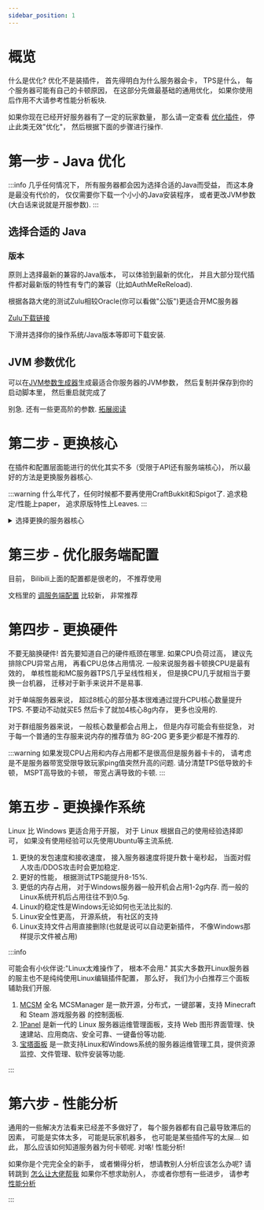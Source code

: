 ```yaml
---
sidebar_position: 1
---
```


# 概览

什么是优化? 优化不是装插件， 首先得明白为什么服务器会卡， TPS是什么， 每个服务器可能有自己的卡顿原因， 在这部分先做最基础的通用优化， 如果你使用后作用不大请参考性能分析板块.

如果你现在已经开好服务器有了一定的玩家数量， 那么请一定查看 [优化插件](优化插件.md)， 停止此类无效"优化"， 然后根据下面的步骤进行操作.

# 第一步 - Java 优化

:::info
几乎任何情况下， 所有服务器都会因为选择合适的Java而受益， 而这本身是最没有代价的， 仅仅需要你下载一个小小的Java安装程序， 或者更改JVM参数(大白话来说就是开服参数).
:::

## 选择合适的 Java

### 版本

原则上选择最新的兼容的Java版本， 可以体验到最新的优化， 并且大部分现代插件都对最新版的特性有专门的兼容（比如AuthMeReReload).

根据各路大佬的测试Zulu相较Oracle(你可以看做"公版")更适合开MC服务器

[Zulu下载链接](https://www.azul.com/downloads/?package=jdk#zulu)

下滑并选择你的操作系统/Java版本等即可下载安装.

## JVM 参数优化

可以在[JVM参数生成器](https://startmc.jakaco.xyz/)生成最适合你服务器的JVM参数， 然后复制并保存到你的启动脚本里， 然后重启就完成了

别急. 还有一些更高阶的参数. [拓展阅读](https://blog.binklac.com/e6ad4dc21152)

# 第二步 - 更换核心
在插件和配置层面能进行的优化其实不多（受限于API还有服务端核心)， 所以最好的方法是更换服务器核心.

:::warning
什么年代了，任何时候都不要再使用CraftBukkit和Spigot了. 追求稳定/性能上paper， 追求原版特性上Leaves.
:::

<details>
<summary>选择更换的服务器核心</summary>

此处只是作为最基础的核心选择推荐，完整版请查看[核心选择](/docs/准备工作/服务器核心选择.md)

## Paper - 追求稳定 *推荐度★★★★☆*

如果是第一次开服， 或者追求稳定， 请使用Paper. 任何时候想更换其他核心可以随时更换如Purpur/Leaf等核心.

## Purpur - 稳定性与性能最佳选择 *推荐度★★★★★*

如果你并不是追求更极致的性能， Purpur 你最好的选择， 只需要替换掉核心就可以， Purpur 兼容全部插件!!

## Leaf - 极致性能 *推荐度★★★★☆*

前往Leaf的Github Action 下载最新核心， 然后替换!!， Leaf 兼容你的绝大部分插件(已知仅有一个不兼容， 但在插件的分支解决)

## Folia - 硬件利用率超高的高性能， 但兼容性较差 *推荐度★★★☆☆*

如果你的服务器对插件的需求不大， 或者你的插件已全部兼容Folia， 那你就可以选择切换到这个核心， 你的tps有绝对巨大的提升(甚至超过了Leaf)

</details>

# 第三步 - 优化服务端配置

目前， Bilibili上面的配置都是很老的， 不推荐使用

文档里的 [调服务端配置](调服务端配置.md) 比较新， 非常推荐

# 第四步 - 更换硬件

不要无脑换硬件! 首先要知道自己的硬件瓶颈在哪里. 如果CPU负荷过高， 建议先排除CPU异常占用， 再看CPU总体占用情况. 一般来说服务器卡顿换CPU是最有效的， 单核性能和MC服务器TPS几乎呈线性相关， 但是换CPU几乎就相当于要换一台机器， 迁移对于新手来说并不是易事.

对于单端服务器来说， 超过8核心的部分基本很难通过提升CPU核心数量提升TPS. 不要动不动就买E5 然后卡了就加4核心8g内存， 更多也没用的.

对于群组服务器来说， 一般核心数量都会占用上， 但是内存可能会有些捉急， 对于每一个普通的生存服来说内存的推荐值为 8G-20G 更多更少都是不推荐的.

:::warning
如果发现CPU占用和内存占用都不是很高但是服务器卡卡的， 请考虑是不是服务器带宽受限导致玩家ping值突然升高的问题. 请分清楚TPS低导致的卡顿， MSPT高导致的卡顿， 带宽占满导致的卡顿.
:::

# 第五步 - 更换操作系统

Linux 比 Windows 更适合用于开服， 对于 Linux 根据自己的使用经验选择即可， 如果没有使用经验可以先使用Ubuntu等主流系统.

1. 更快的发包速度和接收速度， 接入服务器速度将提升数十毫秒起， 当面对假人攻击/DDOS攻击时会更加稳定.
2. 更好的性能， 根据测试TPS能提升8-15%.
3. 更低的内存占用， 对于Windows服务器一般开机会占用1-2g内存. 而一般的Linux系统开机后占用往往不到0.5g.
4. Linux的稳定性是Windows无论如何也无法比拟的.
5. Linux安全性更高， 开源系统， 有社区的支持
6. Linux支持文件占用直接删除(也就是说可以自动更新插件， 不像Windows那样提示文件被占用)

:::info

可能会有小伙伴说:"Linux太难操作了， 根本不会用." 其实大多数开Linux服务器的服主也不是纯纯使用Linux编辑插件配置， 那么好， 我们为小白推荐三个面板辅助我们开服. 

1. [MCSM](https://docs.mcsmanager.com/zh_cn/) 全名 MCSManager 是一款开源，分布式，一键部署，支持 Minecraft 和 Steam 游戏服务器 的控制面板.
2. [1Panel](https://1panel.cn/) 是新一代的 Linux 服务器运维管理面板，支持 Web 图形界面管理、快速建站、应用商店、安全可靠、一键备份等功能.
3. [宝塔面板](https://www.bt.cn/) 是一款支持Linux和Windows系统的服务器运维管理工具，提供资源监控、文件管理、软件安装等功能.

:::

# 第六步 - 性能分析

通用的一些解决方法看来已经差不多做好了， 每个服务器都有自己最导致滞后的因素， 可能是实体太多， 可能是玩家机器多， 也可能是某些插件写的太屎... 如此， 那么应该如何知道服务器为何卡顿呢. 对咯! 性能分析!

如果你是个完完全全的新手， 或者懒得分析， 想请教别人分析应该怎么办呢? 请转跳到 [怎么让大佬帮我](怎么让大佬帮我.md)
如果你不想求助别人， 亦或者你想有一些进步， 请参考 [性能分析](性能分析.md)

:::
